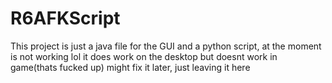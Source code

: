 # R6AFKScript
This project is just a java file for the GUI and a python script, at the moment is not working lol
it does work on the desktop but doesnt work in game(thats fucked up)
might fix it later, just leaving it here
